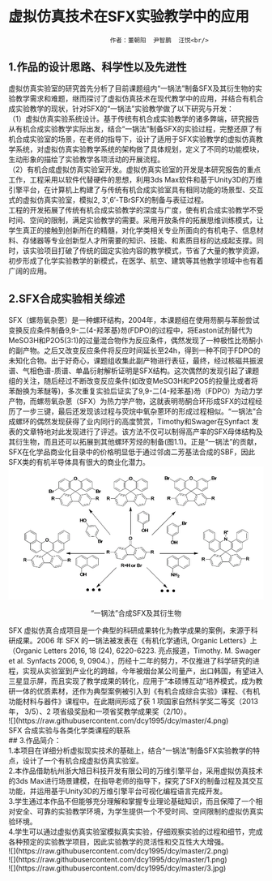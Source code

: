 # 虚拟仿真技术在SFX实验教学中的应用<br/>
                                作者：董朝阳  尹智鹏  汪悦<br/>
## 1.作品的设计思路、科学性以及先进性<br/>
虚拟仿真实验室的研究首先分析了目前课题组内“一锅法”制备SFX及其衍生物的实验教学需求和难题，继而探讨了虚拟仿真技术在现代教学中的应用，并结合有机合成实验教学的现状，针对SFX的“一锅法”实验教学做了以下研究与开发：<br/>
（1）虚拟仿真实验系统设计。基于传统有机合成实验教学的诸多弊端，研究报告从有机合成实验教学实际出发，结合“一锅法”制备SFX的实验过程，完整还原了有机合成实验室的场景，在老师的指导下，设计了适用于SFX实验教学的虚拟仿真教学系统，对虚拟仿真实验教学系统的架构做了具体规划，定义了不同的功能模块，生动形象的描绘了实验教学各项活动的开展流程。<br/>
（2）有机合成虚拟仿真实验室开发。虚拟仿真实验室的开发是本研究报告的重点工作，工程采用以软件代替硬件的思想，利用3ds Max软件和基于Unity3D的万维引擎平台，在计算机上构建了与传统有机合成实验室具有相同功能的场景型、交互式的虚拟仿真实验室，模拟2, 3′,6′-TBrSFX的制备与表征过程。<br/>
   工程的开发拓展了传统有机合成实验教学的深度与广度，使有机合成实验教学不受时间、空间的限制，满足实验教学的需要。采用开放条件的拓展思维训练模式，让学生真正的接触到创新所在的精髓，对化学类相关专业所面向的有机电子、信息材料、存储器等专业创新型人才所需要的知识、技能、和素质目标的达成起支撑。同时，该实验项目打破了传统的固定实验内容的教学模式，节省了大量的教学资源，初步形成了化学实验教学的新模式，在医学、航空、建筑等其他教学领域中也有着广阔的应用。<br/>
## 2.SFX合成实验相关综述<br/>
   SFX（螺芴氧杂蒽）是一种螺环结构，2004年，本课题组在使用芴酮与苯酚尝试变换反应条件制备9,9-二(4-羟苯基)芴(FDPO)的过程中，将Easton试剂替代为MeSO3H和P2O5(3:1)的过量混合物作为反应条件，偶然发现了一种极性比芴酮小的副产物。之后又改变反应条件将反应时间延长至24h，得到一种不同于FDPO的未知化合物。出于好奇心，课题组收集此副产物进行表征，最终，经过核磁共振波谱、气相色谱-质谱、单晶衍射解析证明是SFX结构。这次偶然的发现引起了课题组的关注，随后经过不断改变反应条件(如改变MeSO3H和P2O5的投量比或者将苯酚换为苯醚等)，多次重复实验后证实了9,9-二(4-羟苯基)芴（FDPO）为动力学产物，而螺芴氧杂蒽（SFX）为热力学产物，这就表明芴酮合环形成SFX的过程经历了一步三键，最后还发现该过程与荧烷中氧杂蒽环的形成过程相似。“一锅法”合成螺环的偶然发现获得了业内同行的高度赞赏，Timothy和Swager在Synfact 发表的文章特地对此发现进行了评述。该方法不仅可以制得高产率的SFX母体结构及其衍生物，而且还可以拓展到其他螺环芳烃的制备(图1.1)。正是“一锅法”的贡献，SFX在化学品商业化目录中的价格明显低于通过邻卤二芳基法合成的SBF，因此SFX类的有机半导体具有很大的商业化潜力。<br/>
 ![](https://raw.githubusercontent.com/dcy1995/dcy/master/5.png)<br/> 
<p align="center">            
  “一锅法”合成SFX及其衍生物
  </p>
   SFX 虚拟仿真合成项目是一个典型的科研成果转化为教学成果的案例，来源于科研成果。2006 年 SFX 的一锅法被发表在《有机化学通讯, Organic Letters》上（Organic Letters 2016, 18 (24), 6220-6223. 亮点报道，Timothy. M. Swager et al. Synfacts 2006, 9, 0904.），历经十二年的努力，不仅推进了科学研究的进程，实现从实验室到产业化的跨越，今年被烟台某公司量产，出口韩国，有望进入三星显示屏，而且实现了教学成果的转化，应用于“本硕博互动”培养模式，成为教研一体的优质素材，还作为典型案例被引入到《有机合成综合实验》课程、《有机功能材料与器件》课程中。在此期间形成了获 1 项国家自然科学奖二等奖（2013 年， 3/5）、2 项省级奖励和一项省奖教学成果奖（2/10）。<br/>
 ![](https://raw.githubusercontent.com/dcy1995/dcy/master/4.png)<br/>
         SFX 合成实验与各类化学类课程的联系<br/> 
## 3.作品简介：<br/>
   1.本项目在详细分析虚拟现实技术的基础上，结合“一锅法”制备SFX实验教学的特点，设计了一个有机合成虚拟仿真实验室。<br/>
   2.本作品借助杭州浙大旭日科技开发有限公司的万维引擎平台，采用虚拟仿真技术的3ds Max进行场景建模，在指导老师的指导下，探究了SFX的制备过程及其交互功能，并运用基于Unity3D的万维引擎平台可视化编程语言完成开发。<br/>
   3.学生通过本作品不但能够充分理解和掌握专业理论基础知识，而且保障了一个相对安全、可靠的实验教学环境，为学生提供一个不受时间、空间限制的虚拟仿真实验环境。<br/>
   4.学生可以通过虚拟仿真实验室模拟真实实验，仔细观察实验的过程和细节，完成各种预定的实验教学项目，因此实验教学的灵活性和交互性大大增强。<br/>
 ![](https://raw.githubusercontent.com/dcy1995/dcy/master/2.png)<br/>
 ![](https://raw.githubusercontent.com/dcy1995/dcy/master/1.png)<br/>
 ![](https://raw.githubusercontent.com/dcy1995/dcy/master/3.jpg)<br/>
